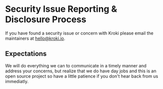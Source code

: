 # Security Issue Reporting & Disclosure Process

If you have found a security issue or concern with Kroki please email the maintainers at <hello@kroki.io>.

## Expectations

We will do everything we can to communicate in a timely manner and address your concerns, but realize that we do have day jobs and this is an open source project so have a little patience if you don't hear back from us immediatly.
